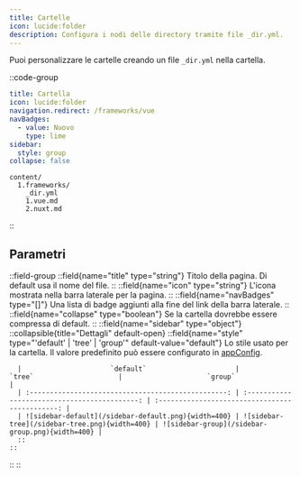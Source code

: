 ```yaml
---
title: Cartelle
icon: lucide:folder
description: Configura i nodi delle directory tramite file _dir.yml.
---
```


Puoi personalizzare le cartelle creando un file `_dir.yml` nella cartella.

::code-group
```yml [_dir.yml]
title: Cartella
icon: lucide:folder
navigation.redirect: /frameworks/vue
navBadges:
  - value: Nuovo
    type: lime
sidebar:
  style: group
collapse: false
```
```[Struttura della cartella]
content/
  1.frameworks/
    _dir.yml
    1.vue.md
    2.nuxt.md
```
::

## Parametri

::field-group
  ::field{name="title" type="string"}
  Titolo della pagina. Di default usa il nome del file.
  ::
  ::field{name="icon" type="string"}
  L'icona mostrata nella barra laterale per la pagina.
  ::
  ::field{name="navBadges" type="[]"}
  Una lista di badge aggiunti alla fine del link della barra laterale.
  ::
  ::field{name="collapse" type="boolean"}
  Se la cartella dovrebbe essere compressa di default.
  ::
  ::field{name="sidebar" type="object"}
    ::collapsible{title="Dettagli" default-open}
      ::field{name="style" type="'default' | 'tree' | 'group'" default-value="default"}
      Lo stile usato per la cartella. Il valore predefinito può essere configurato in [appConfig](/api/configuration/shadcn-docs#aside).

      |                      `default`                      |                    `tree`                     |                     `group`                     |
      | :-------------------------------------------------: | :-------------------------------------------: | :---------------------------------------------: |
      | ![sidebar-default](/sidebar-default.png){width=400} | ![sidebar-tree](/sidebar-tree.png){width=400} | ![sidebar-group](/sidebar-group.png){width=400} |
      ::
    ::
  ::
::